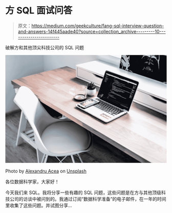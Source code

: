 # 方 SQL 面试问答

> 原文：<https://medium.com/geekculture/fang-sql-interview-question-and-answers-14f445aade40?source=collection_archive---------10----------------------->

破解方和其他顶尖科技公司的 SQL 问题

![](img/febaca3811d12c45aab69dd64e9da657.png)

Photo by [Alexandru Acea](https://unsplash.com/@alexacea?utm_source=medium&utm_medium=referral) on [Unsplash](https://unsplash.com?utm_source=medium&utm_medium=referral)

各位数据科学家，大家好！

今天我们来 SQL。我将分享一些有趣的 SQL 问题，这些问题是在方与其他顶级科技公司的访谈中被问到的。我通过订阅“数据科学准备”的电子邮件，在一年的时间里收集了这些问题。并试图分享…